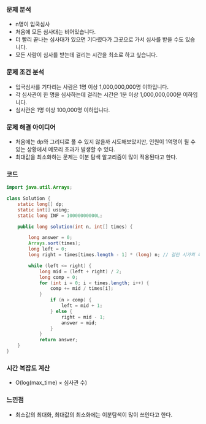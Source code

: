 ### 문제 분석
- n명이 입국심사
- 처음에 모든 심사대는 비어있습니다.
- 더 빨리 끝나는 심사대가 있으면 기다렸다가 그곳으로 가서 심사를 받을 수도 있습니다.
- 모든 사람이 심사를 받는데 걸리는 시간을 최소로 하고 싶습니다.

### 문제 조건 분석
- 입국심사를 기다리는 사람은 1명 이상 1,000,000,000명 이하입니다.
- 각 심사관이 한 명을 심사하는데 걸리는 시간은 1분 이상 1,000,000,000분 이하입니다.
- 심사관은 1명 이상 100,000명 이하입니다.
### 문제 해결 아이디어
- 처음에는 dp와 그리디로 풀 수 있지 않을까 시도해보았지만, 인원이 1억명이 될 수 있는 상황에서 메모리 초과가 발생할 수 있다.
- 최대값을 최소화하는 문제는 이분 탐색 알고리즘이 많이 적용된다고 한다.
### 코드
```java
import java.util.Arrays;

class Solution {
	static long[] dp;
	static int[] using;
	static long INF = 10000000000L;

	public long solution(int n, int[] times) {

		long answer = 0;
		Arrays.sort(times);
		long left = 0;
		long right = times[times.length - 1] * (long) n; // 걸린 시가의 최대값

		while (left <= right) {
			long mid = (left + right) / 2;
			long comp = 0;
			for (int i = 0; i < times.length; i++) {
				comp += mid / times[i];
			}
				if (n > comp) {
					left = mid + 1;
				} else {
					right = mid - 1;
					answer = mid;
				}
			}
			return answer;
	}
}
```
### 시간 복잡도 계산
- O(log(max_time) × 심사관 수) 
### 느낀점
- 최소값의 최대화, 최대값의 최소화에는 이분탐색이 많이 쓰인다고 한다.
